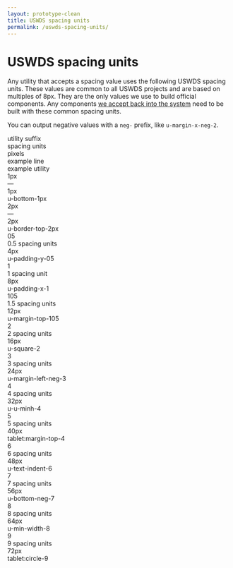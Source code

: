 ```yaml
---
layout: prototype-clean
title: USWDS spacing units
permalink: /uswds-spacing-units/
---
```


<div class="clearfix container-tablet-lg padding-y-6 lh-sans-1">
  <h1 class="font-300 margin-bottom-4 margin-top-0">USWDS spacing units</h1>
  <p class="lh-sans-4 font-300 margin-bottom-2">Any utility that accepts a spacing value uses the following USWDS spacing units. These values are common to all USWDS projects and are based on multiples of 8px. They are the only values we use to build official components. Any components <a class="color-black-90 underline-color-black-30" href="#0">we accept back into the system</a> need to be built with these common spacing units.</p>
  <p class="lh-sans-4 font-300 margin-bottom-6">You can output negative values with a <code class="txt-code">neg-</code> prefix, like <code class="txt-code">u-margin-x-neg-2</code>.</p>
  <div class="row gap flex-align-center margin-bottom-2 padding-bottom-1 border-bottom-2px">
    <div class="col-2 font-700 font-sans-1">utility suffix</div>
    <div class="col-2 font-700 font-sans-1">spacing units</div>
    <div class="col-1 font-700 font-sans-1">pixels</div>
    <div class="col-fill font-700 font-sans-1">example line</div>
    <div class="col-3 font-700 font-sans-1">example utility</div>
    <div class="col">
      <div class=""></div>
    </div>
  </div>
  <div class="row gap flex-align-center padding-bottom-2 margin-bottom-2 border-bottom border-10">
    <div class="col-2 font-300 font-mono-3"><span class="txt-code font-300">1px</span></div>
    <div class="col-2 font-300 font-sans-3">—</div>
    <div class="col-1 font-300 font-sans-3">1px</div>
    <div class="col-fill">
      <span class="display-block width-full height-1px bg-blue-60v"></span>
    </div>
    <div class="col-3 font-300 font-mono-3">u-bottom-1px</div>
  </div>
  <div class="row gap flex-align-center padding-bottom-2 margin-bottom-2 border-bottom border-10">
    <div class="col-2 font-300 font-mono-3"><span class="txt-code font-300">2px</span></div>
    <div class="col-2 font-300 font-sans-3">—</div>
    <div class="col-1 font-300 font-sans-3">2px</div>
    <div class="col-fill">
      <span class="display-block width-full height-2px bg-blue-60v"></span>
    </div>
    <div class="col-3 font-300 font-mono-3">u-border-top-2px</div>
  </div>
  <div class="row gap flex-align-center padding-bottom-2 margin-bottom-2 border-bottom border-10">
    <div class="col-2 font-300 font-mono-3"><span class="txt-code font-300">05</span></div>
    <div class="col-2 font-300 font-sans-3">0.5 spacing units</div>
    <div class="col-1 font-300 font-sans-3">4px</div>
    <div class="col-fill">
      <span class="display-block width-full height-05 bg-blue-60v"></span>
    </div>
    <div class="col-3 font-300 font-mono-3">u-padding-y-05</div>
  </div>
  <div class="row gap flex-align-center padding-bottom-2 margin-bottom-2 border-bottom border-10">
    <div class="col-2 font-300 font-mono-3"><span class="txt-code font-300">1</span></div>
    <div class="col-2 font-300 font-sans-3">1 spacing unit</div>
    <div class="col-1 font-300 font-sans-3">8px</div>
    <div class="col-fill">
      <span class="display-block width-full height-1 bg-blue-60v"></span>
    </div>
    <div class="col-3 font-300 font-mono-3">u-padding-x-1</div>
  </div>
  <div class="row gap flex-align-center padding-bottom-2 margin-bottom-2 border-bottom border-10">
    <div class="col-2 font-300 font-mono-3"><span class="txt-code font-300">105</span></div>
    <div class="col-2 font-300 font-sans-3">1.5 spacing units</div>
    <div class="col-1 font-300 font-sans-3">12px</div>
    <div class="col-fill">
      <span class="display-block width-full height-105 bg-blue-60v"></span>
    </div>
    <div class="col-3 font-300 font-mono-3">u-margin-top-105</div>
  </div>
  <div class="row gap flex-align-center padding-bottom-2 margin-bottom-2 border-bottom border-10">
    <div class="col-2 font-300 font-mono-3"><span class="txt-code font-300">2</span></div>
    <div class="col-2 font-300 font-sans-3">2 spacing units</div>
    <div class="col-1 font-300 font-sans-3">16px</div>
    <div class="col-fill">
      <span class="display-block width-full height-2 bg-blue-60v"></span>
    </div>
    <div class="col-3 font-300 font-mono-3">u-square-2</div>
  </div>
  <div class="row gap flex-align-center padding-bottom-2 margin-bottom-2 border-bottom border-10">
    <div class="col-2 font-300 font-mono-3"><span class="txt-code font-300">3</span></div>
    <div class="col-2 font-300 font-sans-3">3 spacing units</div>
    <div class="col-1 font-300 font-sans-3">24px</div>
    <div class="col-fill">
      <span class="display-block width-full height-3 bg-blue-60v"></span>
    </div>
    <div class="col-3 font-300 font-mono-3">u-margin-left-neg-3</div>
  </div>
  <div class="row gap flex-align-center padding-bottom-2 margin-bottom-2 border-bottom border-10">
    <div class="col-2 font-300 font-mono-3"><span class="txt-code font-300">4</span></div>
    <div class="col-2 font-300 font-sans-3">4 spacing units</div>
    <div class="col-1 font-300 font-sans-3">32px</div>
    <div class="col-fill">
      <span class="display-block width-full height-4 bg-blue-60v"></span>
    </div>
    <div class="col-3 font-300 font-mono-3">u-u-minh-4</div>
  </div>
  <div class="row gap flex-align-center padding-bottom-2 margin-bottom-2 border-bottom border-10">
    <div class="col-2 font-300 font-mono-3"><span class="txt-code font-300">5</span></div>
    <div class="col-2 font-300 font-sans-3">5 spacing units</div>
    <div class="col-1 font-300 font-sans-3">40px</div>
    <div class="col-fill">
      <span class="display-block width-full height-5 bg-blue-60v"></span>
    </div>
    <div class="col-3 font-300 font-mono-3">tablet:margin-top-4</div>
  </div>
  <div class="row gap flex-align-center padding-bottom-2 margin-bottom-2 border-bottom border-10">
    <div class="col-2 font-300 font-mono-3"><span class="txt-code font-300">6</span></div>
    <div class="col-2 font-300 font-sans-3">6 spacing units</div>
    <div class="col-1 font-300 font-sans-3">48px</div>
    <div class="col-fill">
      <span class="display-block width-full height-6 bg-blue-60v"></span>
    </div>
    <div class="col-3 font-300 font-mono-3">u-text-indent-6</div>
  </div>
  <div class="row gap flex-align-center padding-bottom-2 margin-bottom-2 border-bottom border-10">
    <div class="col-2 font-300 font-mono-3"><span class="txt-code font-300">7</span></div>
    <div class="col-2 font-300 font-sans-3">7 spacing units</div>
    <div class="col-1 font-300 font-sans-3">56px</div>
    <div class="col-fill">
      <span class="display-block width-full height-7 bg-blue-60v"></span>
    </div>
    <div class="col-3 font-300 font-mono-3">u-bottom-neg-7</div>
  </div>
  <div class="row gap flex-align-center padding-bottom-2 margin-bottom-2 border-bottom border-10">
    <div class="col-2 font-300 font-mono-3"><span class="txt-code font-300">8</span></div>
    <div class="col-2 font-300 font-sans-3">8 spacing units</div>
    <div class="col-1 font-300 font-sans-3">64px</div>
    <div class="col-fill">
      <span class="display-block width-full height-8 bg-blue-60v"></span>
    </div>
    <div class="col-3 font-300 font-mono-3">u-min-width-8</div>
  </div>
  <div class="row gap flex-align-center padding-bottom-2 margin-bottom-2 border-bottom border-10">
    <div class="col-2 font-300 font-mono-3"><span class="txt-code font-300">9</span></div>
    <div class="col-2 font-300 font-sans-3">9 spacing units</div>
    <div class="col-1 font-300 font-sans-3">72px</div>
    <div class="col-fill">
      <span class="display-block width-full height-9 bg-blue-60v"></span>
    </div>
    <div class="col-3 font-300 font-mono-3">tablet:circle-9</div>
  </div>
</div>
